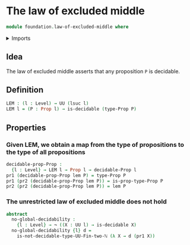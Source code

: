 # The law of excluded middle

```agda
module foundation.law-of-excluded-middle where
```

<details><summary>Imports</summary>

```agda
open import foundation.decidable-propositions
open import foundation.decidable-types
open import foundation.dependent-pair-types
open import foundation.negation
open import foundation.propositions
open import foundation.universe-levels
open import univalent-combinatorics.2-element-types
```

</details>

## Idea

The law of excluded middle asserts that any proposition `P` is decidable.

## Definition

```agda
LEM : (l : Level) → UU (lsuc l)
LEM l = (P : Prop l) → is-decidable (type-Prop P)
```

## Properties

### Given LEM, we obtain a map from the type of propositions to the type of all propositions

```agda
decidable-prop-Prop :
  {l : Level} → LEM l → Prop l → decidable-Prop l
pr1 (decidable-prop-Prop lem P) = type-Prop P
pr1 (pr2 (decidable-prop-Prop lem P)) = is-prop-type-Prop P
pr2 (pr2 (decidable-prop-Prop lem P)) = lem P
```

### The unrestricted law of excluded middle does not hold

```agda
abstract
  no-global-decidability :
    {l : Level} → ¬ ((X : UU l) → is-decidable X)
  no-global-decidability {l} d =
    is-not-decidable-type-UU-Fin-two-ℕ (λ X → d (pr1 X))
```
